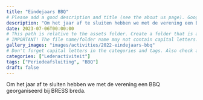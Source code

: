 ```yaml
---
title: "Eindejaars BBQ"
# Please add a good description and title (see the about us page). Google uses it to recommend the website
description: "Om het jaar af te sluiten hebben we met de verening een BBQ georganiseerd bij BRESS breda."
date: 2023-07-06T00:00:00
# This path is relative to the assets folder. Create a folder that is assets/images/activities/file-name
# IMPORTANT! The file name/folder name may not contain capital letters!
gallery_images: "images/activities/2022-eindejaars-bbq"
# Don't forget capital letters in the categories and tags. Also check all categories and tags by loading the activities page and looking at the list.
categories: ["Ledenactiviteit"]
tags: ["Periodeafsluiting", "BBQ"]
draft: false
---
```


Om het jaar af te sluiten hebben we met de verening een BBQ georganiseerd bij BRESS breda.